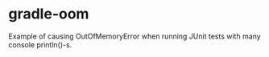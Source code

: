 # gradle-oom

Example of causing OutOfMemoryError when running JUnit tests with many console println()-s.
